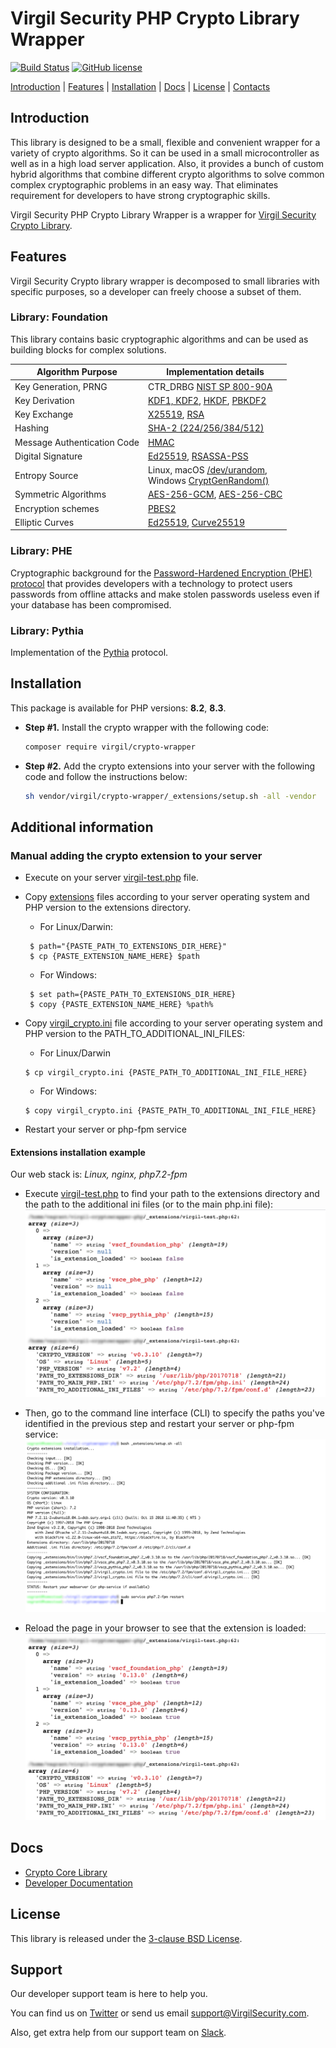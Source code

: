 # Virgil Security PHP Crypto Library Wrapper

[![Build Status](https://github.com/VirgilSecurity/virgil-cryptowrapper-php/actions/workflows/build.yml/badge.svg?branch=master)](https://travis-ci.com/VirgilSecurity/virgil-cryptowrapper-php)
[![GitHub license](https://img.shields.io/badge/license-BSD%203--Clause-blue.svg)](https://github.com/VirgilSecurity/virgil/blob/master/LICENSE)

[Introduction](#introduction) | [Features](#features) | [Installation](#installation) | [Docs](#docs) | [License](#license) | [Contacts](#support)

## Introduction

This library is designed to be a small, flexible and convenient wrapper for a variety of crypto algorithms. So it can be used in a small microcontroller as well as in a high load server application. Also, it provides a bunch of custom hybrid algorithms that combine different crypto algorithms to solve common complex cryptographic problems in an easy way. That eliminates requirement for developers to have strong cryptographic skills.

Virgil Security PHP Crypto Library Wrapper is a wrapper for [Virgil Security Crypto Library](https://github.com/VirgilSecurity/virgil-crypto-c).

## Features

Virgil Security Crypto library wrapper is decomposed to small libraries with specific purposes, so a developer can freely choose a subset of them.

### Library: Foundation

This library contains basic cryptographic algorithms and can be used as building blocks for complex solutions.

| Algorithm Purpose           | Implementation details                                                                                                                                   |
| --------------------------- | -------------------------------------------------------------------------------------------------------------------------------------------------------- |
| Key Generation, PRNG        | CTR_DRBG [NIST SP 800-90A](http://nvlpubs.nist.gov/nistpubs/SpecialPublications/NIST.SP.800-90Ar1.pdf)                                                   |
| Key Derivation              | [KDF1, KDF2](https://www.shoup.net/iso/std6.pdf), [HKDF](https://tools.ietf.org/html/rfc5869), [PBKDF2](https://tools.ietf.org/html/rfc8018#section-5.2) |
| Key Exchange                | [X25519](https://tools.ietf.org/html/rfc7748), [RSA](http://nvlpubs.nist.gov/nistpubs/SpecialPublications/NIST.SP.800-56Br1.pdf)                         |
| Hashing                     | [SHA-2 (224/256/384/512)](https://tools.ietf.org/html/rfc4634)                                                                                           |
| Message Authentication Code | [HMAC](https://www.ietf.org/rfc/rfc2104.txt)                                                                                                             |
| Digital Signature           | [Ed25519](https://tools.ietf.org/html/rfc8032), [RSASSA-PSS](https://tools.ietf.org/html/rfc4056)                                                        |
| Entropy Source              | Linux, macOS [/dev/urandom](https://tls.mbed.org/module-level-design-rng),<br>Windows [CryptGenRandom()](https://tls.mbed.org/module-level-design-rng)   |
| Symmetric Algorithms        | [AES-256-GCM](http://nvlpubs.nist.gov/nistpubs/Legacy/SP/nistspecialpublication800-38d.pdf), [AES-256-CBC](https://tools.ietf.org/html/rfc3602)          |
| Encryption schemes          | [PBES2](https://tools.ietf.org/html/rfc8018#section-6.2)                                                                                                 |
| Elliptic Curves             | [Ed25519](https://tools.ietf.org/html/rfc8032), [Curve25519](https://tools.ietf.org/html/rfc7748)                                                        |

### Library: PHE

Cryptographic background for the [Password-Hardened Encryption (PHE) protocol](https://virgilsecurity.com/wp-content/uploads/2018/11/PHE-Whitepaper-2018.pdf) that provides developers with a technology to protect users
passwords from offline attacks and make stolen passwords useless even if your database has been compromised.

### Library: Pythia

Implementation of the [Pythia](http://pages.cs.wisc.edu/~ace/papers/pythia-full.pdf) protocol.

## Installation

This package is available for PHP versions: **8.2**, **8.3**.

- **Step #1.** Install the crypto wrapper with the following code:

  ```bash
  composer require virgil/crypto-wrapper
  ```

- **Step #2.** Add the crypto extensions into your server with the following code and follow the instructions below:
  ```bash
  sh vendor/virgil/crypto-wrapper/_extensions/setup.sh -all -vendor
  ```

## Additional information

### Manual adding the crypto extension to your server

- Execute on your server [virgil-test.php](_extensions/virgil-test.php) file.

- Copy [extensions](_extensions/bin) files according to your server operating system and PHP version to the extensions directory.
  - For Linux/Darwin:
  ```
   $ path="{PASTE_PATH_TO_EXTENSIONS_DIR_HERE}"
   $ cp {PASTE_EXTENSION_NAME_HERE} $path
  ```
  - For Windows:
  ```
   $ set path={PASTE_PATH_TO_EXTENSIONS_DIR_HERE}
   $ copy {PASTE_EXTENSION_NAME_HERE} %path%
  ```
- Copy [virgil_crypto.ini](_extensions/bin) file according to your server operating system and PHP version to the PATH_TO_ADDITIONAL_INI_FILES:

  - For Linux/Darwin

  ```
  $ cp virgil_crypto.ini {PASTE_PATH_TO_ADDITIONAL_INI_FILE_HERE}
  ```

  - For Windows:

  ```
  $ copy virgil_crypto.ini {PASTE_PATH_TO_ADDITIONAL_INI_FILE_HERE}
  ```

- Restart your server or php-fpm service

#### Extensions installation example

Our web stack is: _Linux, nginx, php7.2-fpm_

- Execute [virgil-test.php](_extensions/virgil-test.php) to find your path to the extensions directory and the path to the additional ini files (or to the main php.ini file):
  ![](_extensions/_help/01.png)

- Then, go to the command line interface (CLI) to specify the paths you've identified in the previous step and restart your server or php-fpm service:
  ![](_extensions/_help/02.png)

- Reload the page in your browser to see that the extension is loaded:
  ![](_extensions/_help/03.png)

## Docs

- [Crypto Core Library](https://github.com/VirgilSecurity/virgil-crypto-c)
- [Developer Documentation](https://developer.virgilsecurity.com/)

## License

This library is released under the [3-clause BSD License](LICENSE).

## Support

Our developer support team is here to help you.

You can find us on [Twitter](https://twitter.com/VirgilSecurity) or send us email support@VirgilSecurity.com.

Also, get extra help from our support team on [Slack](https://virgilsecurity.com/join-community).
